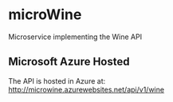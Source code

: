 # microWine
Microservice implementing the Wine API

## Microsoft Azure Hosted
The API is hosted in Azure at: http://microwine.azurewebsites.net/api/v1/wine
